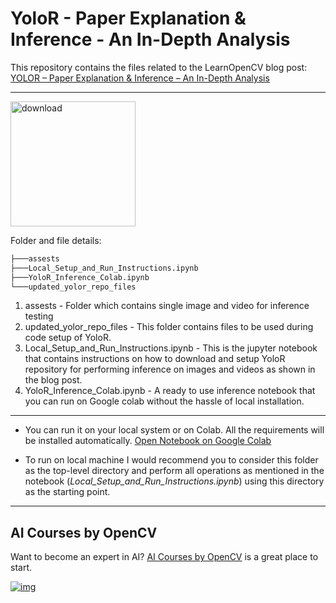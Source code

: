 # YoloR - Paper Explanation & Inference - An In-Depth Analysis

This repository contains the files related to the LearnOpenCV blog post: [YOLOR – Paper Explanation & Inference – An In-Depth Analysis](https://learnopencv.com/yolor-paper-explanation-inference-an-in-depth-analysis/)

---

[<img src="https://learnopencv.com/wp-content/uploads/2022/07/download-button-e1657285155454.png" alt="download" width="200">](https://www.dropbox.com/sh/jn3y8dxahhqt41m/AACGBR7uMWcyUpn-Y3YFweXya?dl=1)

Folder and file details:

```html
├───assests
├───Local_Setup_and_Run_Instructions.ipynb
├───YoloR_Inference_Colab.ipynb
└───updated_yolor_repo_files
```

1. assests - Folder which contains single image and video for inference testing
2. updated_yolor_repo_files - This folder contains files to be used during code setup of YoloR.
3. Local_Setup_and_Run_Instructions.ipynb - This is the jupyter notebook that contains instructions on how to download and setup YoloR repository for performing inference on images and videos as shown in the blog post.
4. YoloR_Inference_Colab.ipynb - A ready to use inference notebook that you can run on Google colab without the hassle of local installation.

---

* You can run it on your local system or on Colab. All the requirements will be installed automatically. [Open Notebook on Google Colab](https://colab.research.google.com/github/spmallick/learnopencv/blob/master/YoloR-paper-explanation-analysis/YoloR_Inference_Colab.ipynb)

* To run on local machine I would recommend you to consider this folder as the top-level directory and perform all operations as mentioned in the notebook (*Local_Setup_and_Run_Instructions.ipynb*) using this directory as the starting point.

---

## AI Courses by OpenCV

Want to become an expert in AI? [AI Courses by OpenCV](https://opencv.org/courses/) is a great place to start.

[![img](https://camo.githubusercontent.com/18c5719ef10afe9607af3e87e990068c942ae4cba8bd4d72d21950d6213ea97e/68747470733a2f2f7777772e6c6561726e6f70656e63762e636f6d2f77702d636f6e74656e742f75706c6f6164732f323032302f30342f41492d436f75727365732d42792d4f70656e43562d4769746875622e706e67)](https://opencv.org/courses/)
